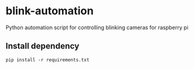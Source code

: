 # blink-automation
Python automation script for controlling blinking cameras for raspberry pi


## Install dependency
```
pip install -r requirements.txt
```